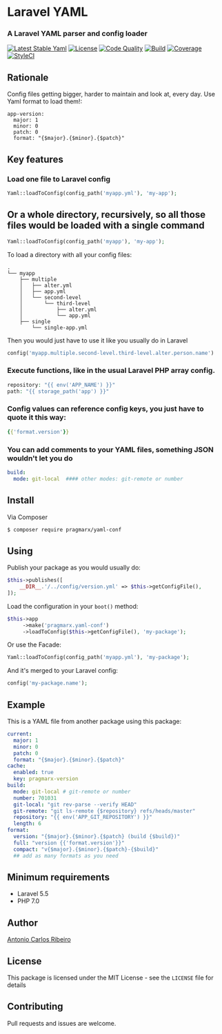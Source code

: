 # Laravel YAML
### A Laravel YAML parser and config loader

[![Latest Stable Yaml](https://img.shields.io/packagist/v/pragmarx/yaml-conf.svg?style=flat-square)](https://packagist.org/packages/pragmarx/yaml-conf)
[![License](https://img.shields.io/badge/license-MIT-brightgreen.svg?style=flat-square)](LICENSE.md) 
[![Code Quality](https://img.shields.io/scrutinizer/g/antonioribeiro/yaml-conf.svg?style=flat-square)](https://scrutinizer-yaml-conf.com/g/antonioribeiro/yaml-conf/?branch=master) 
[![Build](https://img.shields.io/scrutinizer/build/g/antonioribeiro/yaml-conf.svg?style=flat-square)](https://scrutinizer-yaml-conf.com/g/antonioribeiro/yaml-conf/?branch=master) 
[![Coverage](https://img.shields.io/scrutinizer/coverage/g/antonioribeiro/yaml-conf.svg?style=flat-square)](https://scrutinizer-yaml-conf.com/g/antonioribeiro/yaml-conf/?branch=master)
[![StyleCI](https://styleci.io/repos/112240358/shield)](https://styleci.io/repos/112240358)

## Rationale

Config files getting bigger, harder to maintain and look at, every day. Use Yaml format to load them!:

```
app-version:
  major: 1
  minor: 0
  patch: 0
  format: "{$major}.{$minor}.{$patch}"
```

## Key features

### Load one file to Laravel config 

``` php
Yaml::loadToConfig(config_path('myapp.yml'), 'my-app');
```

## Or a whole directory, recursively, so all those files would be loaded with a single command

``` php
Yaml::loadToConfig(config_path('myapp'), 'my-app');
```

To load a directory with all your config files:

``` text
.
└── myapp
    ├── multiple
    │   ├── alter.yml
    │   ├── app.yml
    │   └── second-level
    │       └── third-level
    │           ├── alter.yml
    │           └── app.yml
    ├── single
        └── single-app.yml
```

Then you would just have to use it like you usually do in Laravel

``` php
config('myapp.multiple.second-level.third-level.alter.person.name')
```

### Execute functions, like in the usual Laravel PHP array config.

``` php
repository: "{{ env('APP_NAME') }}"
path: "{{ storage_path('app') }}"
```

### Config values can reference config keys, you just have to quote it this way:

``` yaml
{{'format.version'}}
```

### You can add comments to your YAML files, something JSON wouldn't let you do

``` yaml
build:
  mode: git-local  #### other modes: git-remote or number
```

## Install

Via Composer

``` bash
$ composer require pragmarx/yaml-conf
```

## Using

Publish your package as you would usually do:

``` php
$this->publishes([
    __DIR__.'/../config/version.yml' => $this->getConfigFile(),
]);
```

Load the configuration in your `boot()` method:

``` php
$this->app
     ->make('pragmarx.yaml-conf')
     ->loadToConfig($this->getConfigFile(), 'my-package');
```

Or use the Facade:

``` php
Yaml::loadToConfig(config_path('myapp.yml'), 'my-package');
```

And it's merged to your Laravel config:

``` php
config('my-package.name');
```

## Example

This is a YAML file from another package using this package:

``` yaml
current:
  major: 1
  minor: 0
  patch: 0
  format: "{$major}.{$minor}.{$patch}"
cache:
  enabled: true
  key: pragmarx-version
build:
  mode: git-local # git-remote or number
  number: 701031
  git-local: "git rev-parse --verify HEAD"
  git-remote: "git ls-remote {$repository} refs/heads/master"
  repository: "{{ env('APP_GIT_REPOSITORY') }}"
  length: 6
format:
  version: "{$major}.{$minor}.{$patch} (build {$build})"
  full: "version {{'format.version'}}"
  compact: "v{$major}.{$minor}.{$patch}-{$build}"
  ## add as many formats as you need
```

## Minimum requirements

- Laravel 5.5
- PHP 7.0

## Author

[Antonio Carlos Ribeiro](http://twitter.com/iantonioribeiro)

## License

This package is licensed under the MIT License - see the `LICENSE` file for details

## Contributing

Pull requests and issues are welcome.


<!--[![Downloads](https://img.shields.io/packagist/dt/pragmarx/yaml-conf.svg?style=flat-square)](https://packagist.org/packages/pragmarx/yaml-conf)-->
